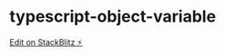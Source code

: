 # typescript-object-variable

[Edit on StackBlitz ⚡️](https://stackblitz.com/edit/typescript-lsftmu)